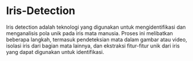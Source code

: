 # Iris-Detection
Iris detection adalah teknologi yang digunakan untuk mengidentifikasi dan menganalisis pola unik pada iris mata manusia. Proses ini melibatkan beberapa langkah, termasuk pendeteksian mata dalam gambar atau video, isolasi iris dari bagian mata lainnya, dan ekstraksi fitur-fitur unik dari iris yang dapat digunakan untuk identifikasi.
